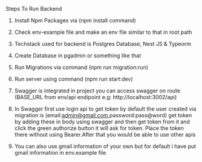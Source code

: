 Steps To Run Backend

1) Install Npm Packages  via (npm install command)

2) Check env-example file and make an env file similar to that in root path

3) Techstack used for backend is Postgres Database, Nest JS & Typeorm

4) Create Database in pgadmin or something like that

5) Run Migrations via command (npm run migration:run)

6) Run server using command (npm run start:dev)

7) Swagger is integrated in project you can access swagger on route (BASE_URL from env/api endipoint e.g: http://localhost:3002/api)

8) In Swagger first use login api to get token by default the user created via migration is (email:admin@gmail.com,password:pass@word) get token by adding these in body using swagger and then get token from it and click the green authorize button it will ask for token. Place the token there without using Bearer.After that you would be able to use other apis

9) You can also use gmail information of your own but for default i have put gmail information in env.example file